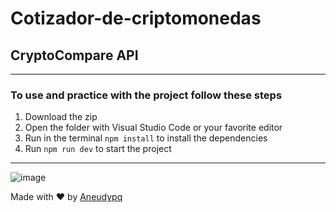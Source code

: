# Cotizador-de-criptomonedas

## CryptoCompare API


---
### To use and practice with the project follow these steps

1. Download the zip
2. Open the folder with Visual Studio Code or your favorite editor
3. Run in the terminal ``` npm install ``` to install the  dependencies
4. Run ``` npm run dev ``` to start the project
---

![image](https://user-images.githubusercontent.com/114118969/209154984-bc959b52-4e1e-45b9-87f1-3ca5fdd77472.png)


Made with :heart: by [Aneudypq](https://t.me/Aneudypq2004)
